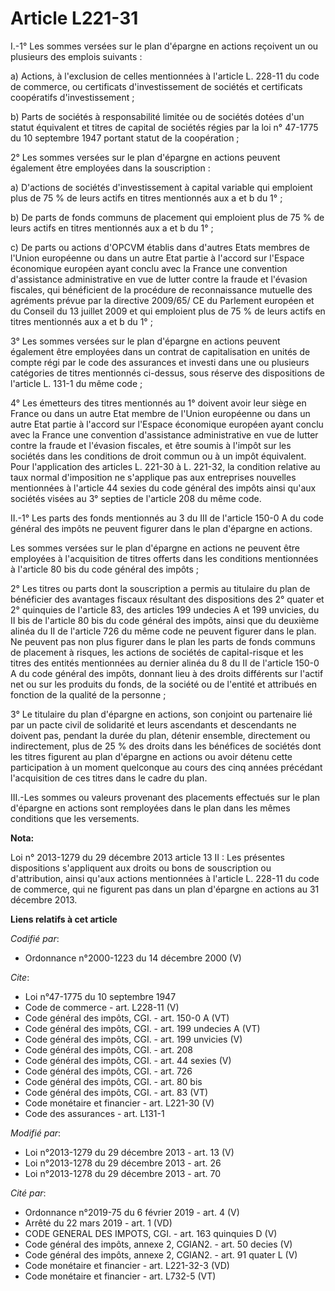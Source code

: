 # Article L221-31

I.-1° Les sommes versées sur le plan d'épargne en actions reçoivent un ou plusieurs des emplois suivants : 

a) Actions, à l'exclusion de celles mentionnées à l'article L. 228-11 du code de commerce, ou certificats d'investissement de
sociétés et certificats coopératifs d'investissement ; 

b) Parts de sociétés à responsabilité limitée ou de sociétés dotées d'un statut équivalent et titres de capital de sociétés
régies par la loi n° 47-1775 du 10 septembre 1947 portant statut de la coopération ; 

2° Les sommes versées sur le plan d'épargne en actions peuvent également être employées dans la souscription : 

a) D'actions de sociétés d'investissement à capital variable qui emploient plus de 75 % de leurs actifs en titres mentionnés
aux a et b du 1° ; 

b) De parts de fonds communs de placement qui emploient plus de 75 % de leurs actifs en titres mentionnés aux a et b du 1° ; 

c) De parts ou actions d'OPCVM établis dans d'autres Etats membres de l'Union européenne ou dans un autre Etat partie à
l'accord sur l'Espace économique européen ayant conclu avec la France une convention d'assistance administrative en vue de
lutter contre la fraude et l'évasion fiscales, qui bénéficient de la procédure de reconnaissance mutuelle des agréments
prévue par la directive 2009/65/ CE du Parlement européen et du Conseil du 13 juillet 2009 et qui emploient plus de 75 % de
leurs actifs en titres mentionnés aux a et b du 1° ; 

3° Les sommes versées sur le plan d'épargne en actions peuvent également être employées dans un contrat de capitalisation en
unités de compte régi par le code des assurances et investi dans une ou plusieurs catégories de titres mentionnés ci-dessus,
sous réserve des dispositions de l'article L. 131-1 du même code ; 

4° Les émetteurs des titres mentionnés au 1° doivent avoir leur siège en France ou dans un autre Etat membre de l'Union
européenne ou dans un autre Etat partie à l'accord sur l'Espace économique européen ayant conclu avec la France une
convention d'assistance administrative en vue de lutter contre la fraude et l'évasion fiscales, et être soumis à l'impôt sur
les sociétés dans les conditions de droit commun ou à un impôt équivalent. Pour l'application des articles L. 221-30 à L.
221-32, la condition relative au taux normal d'imposition ne s'applique pas aux entreprises nouvelles mentionnées à l'article
44 sexies du code général des impôts ainsi qu'aux sociétés visées au 3° septies de l'article 208 du même code. 

II.-1° Les parts des fonds mentionnés au 3 du III de l'article 150-0 A du code général des impôts ne peuvent figurer dans le
plan d'épargne en actions. 

Les sommes versées sur le plan d'épargne en actions ne peuvent être employées à l'acquisition de titres offerts dans les
conditions mentionnées à l'article 80 bis du code général des impôts ; 

2° Les titres ou parts dont la souscription a permis au titulaire du plan de bénéficier des avantages fiscaux résultant des
dispositions des 2° quater et 2° quinquies de l'article 83, des articles 199 undecies A et 199 unvicies, du II bis de
l'article 80 bis du code général des impôts, ainsi que du deuxième alinéa du II de l'article 726 du même code ne peuvent
figurer dans le plan. Ne peuvent pas non plus figurer dans le plan les parts de fonds communs de placement à risques, les
actions de sociétés de capital-risque et les titres des entités mentionnées au dernier alinéa du 8 du II de l'article 150-0 A
du code général des impôts, donnant lieu à des droits différents sur l'actif net ou sur les produits du fonds, de la société
ou de l'entité et attribués en fonction de la qualité de la personne ; 

3° Le titulaire du plan d'épargne en actions, son conjoint ou partenaire lié par un pacte civil de solidarité et leurs
ascendants et descendants ne doivent pas, pendant la durée du plan, détenir ensemble, directement ou indirectement, plus de
25 % des droits dans les bénéfices de sociétés dont les titres figurent au plan d'épargne en actions ou avoir détenu cette
participation à un moment quelconque au cours des cinq années précédant l'acquisition de ces titres dans le cadre du plan. 

III.-Les sommes ou valeurs provenant des placements effectués sur le plan d'épargne en actions sont remployées dans le plan
dans les mêmes conditions que les versements.

**Nota:**

Loi n° 2013-1279 du 29 décembre 2013 article 13 II : Les présentes dispositions s'appliquent aux droits ou bons de
souscription ou d'attribution, ainsi qu'aux actions mentionnées à l'article L. 228-11 du code de commerce, qui ne figurent
pas dans un plan d'épargne en actions au 31 décembre 2013.

**Liens relatifs à cet article**

_Codifié par_:

  - Ordonnance n°2000-1223 du 14 décembre 2000 (V)

_Cite_:

  - Loi n°47-1775 du 10 septembre 1947
  - Code de commerce - art. L228-11 (V)
  - Code général des impôts, CGI. - art. 150-0 A (VT)
  - Code général des impôts, CGI. - art. 199 undecies A (VT)
  - Code général des impôts, CGI. - art. 199 unvicies (V)
  - Code général des impôts, CGI. - art. 208
  - Code général des impôts, CGI. - art. 44 sexies (V)
  - Code général des impôts, CGI. - art. 726
  - Code général des impôts, CGI. - art. 80 bis
  - Code général des impôts, CGI. - art. 83 (VT)
  - Code monétaire et financier - art. L221-30 (V)
  - Code des assurances - art. L131-1

_Modifié par_:

  - Loi n°2013-1279 du 29 décembre 2013 - art. 13 (V)
  - Loi n°2013-1278 du 29 décembre 2013 - art. 26
  - Loi n°2013-1278 du 29 décembre 2013 - art. 70

_Cité par_:

  - Ordonnance n°2019-75 du 6 février 2019 - art. 4 (V)
  - Arrêté du 22 mars 2019 - art. 1 (VD)
  - CODE GENERAL DES IMPOTS, CGI. - art. 163 quinquies D (V)
  - Code général des impôts, annexe 2, CGIAN2. - art. 50 decies (V)
  - Code général des impôts, annexe 2, CGIAN2. - art. 91 quater L (V)
  - Code monétaire et financier - art. L221-32-3 (VD)
  - Code monétaire et financier - art. L732-5 (VT)
